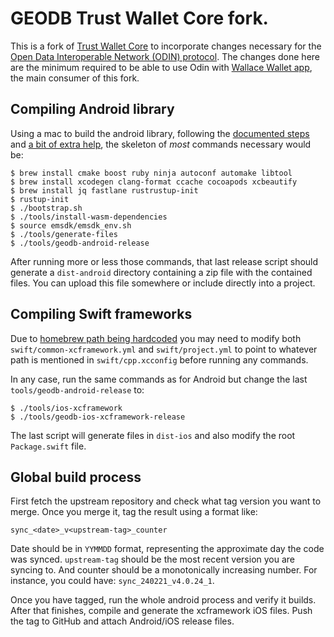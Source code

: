 # GEODB Trust Wallet Core fork.

This is a fork of [Trust Wallet
Core](https://github.com/trustwallet/wallet-core) to incorporate changes
necessary for the [Open Data Interoperable Network (ODIN)
protocol](https://odinprotocol.io/). The changes done here are the minimum
required to be able to use Odin with [Wallace Wallet
app](https://wallacewallet.io/), the main consumer of this fork.


## Compiling Android library

Using a mac to build the android library, following the [documented
steps](https://developer.trustwallet.com/developer/wallet-core/developing-the-library/building)
and [a bit of extra
help](https://github.com/trustwallet/wallet-core/discussions/3692), the
skeleton of *most* commands necessary would be:

```
$ brew install cmake boost ruby ninja autoconf automake libtool 
$ brew install xcodegen clang-format ccache cocoapods xcbeautify
$ brew install jq fastlane rustrustup-init
$ rustup-init
$ ./bootstrap.sh
$ ./tools/install-wasm-dependencies
$ source emsdk/emsdk_env.sh
$ ./tools/generate-files
$ ./tools/geodb-android-release
```

After running more or less those commands, that last release script should
generate a `dist-android` directory containing a zip file with the contained
files. You can upload this file somewhere or include directly into a project.


## Compiling Swift frameworks

Due to [homebrew path being
hardcoded](https://github.com/trustwallet/wallet-core/issues/3695) you may need
to modify both `swift/common-xcframework.yml` and `swift/project.yml` to point
to whatever path is mentioned in `swift/cpp.xcconfig` before running any
commands.

In any case, run the same commands as for Android but change the last
`tools/geodb-android-release` to:

```
$ ./tools/ios-xcframework
$ ./tools/geodb-ios-xcframework-release
```

The last script will generate files in `dist-ios` and also modify the root
`Package.swift` file.

## Global build process

First fetch the upstream repository and check what tag version you want to
merge. Once you merge it, tag the result using a format like:

    sync_<date>_v<upstream-tag>_counter

Date should be in `YYMMDD` format, representing the approximate day the code
was synced. `upstream-tag` should be the most recent version you are syncing
to. And counter should be a monotonically increasing number. For instance, you
could have: `sync_240221_v4.0.24_1`.

Once you have tagged, run the whole android process and verify it builds. After
that finishes, compile and generate the xcframework iOS files. Push the tag to
GitHub and attach Android/iOS release files.
